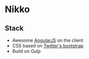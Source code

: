 # Nikko


## Stack

* Awesome [AngularJS](http://www.angularjs.org/) on the client
* CSS based on [Twitter's bootstrap](http://getbootstrap.com/)
* Build on Gulp
